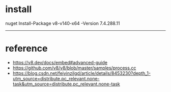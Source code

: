 # install
   nuget
   Install-Package v8-v140-x64 -Version 7.4.288.11

---

# reference
   * https://v8.dev/docs/embed#advanced-guide
   * https://github.com/v8/v8/blob/master/samples/process.cc
   * https://blog.csdn.net/feiyinzilgd/article/details/8453230?depth_1-utm_source=distribute.pc_relevant.none-task&utm_source=distribute.pc_relevant.none-task